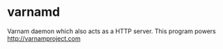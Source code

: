 varnamd
=============

Varnam daemon which also acts as a HTTP server. This program powers http://varnamproject.com


